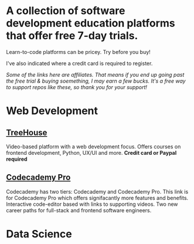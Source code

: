 

# A collection of software development education platforms that offer free 7-day trials.

Learn-to-code platforms can be pricey. Try before you buy! 

I've also indicated where a credit card is required to register. 


_Some of the links here are affiliates. That means if you end up going past the free trial & buying soemething, I may earn a few bucks. It's a free way to support repos like these, so thank you for your support!_ 

# Web Development

## [TreeHouse](https://bit.ly/3ekKpH6)
Video-based platform with a web development focus. Offers courses on frontend development, Python, UX/UI and more. **Credit card or Paypal required**

## [Codecademy Pro](https://bit.ly/2TQ38ky)
Codecademy has two tiers: Codecademy and Codecademy Pro. This link is for Codecademy Pro which offers signifacantly more features and benefits. Interactive code-editor based with links to supporting videos. Two new career paths for full-stack and frontend software engineers. 

# Data Science


# 
